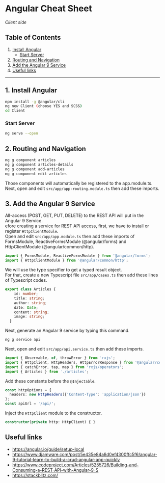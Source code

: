 # Angular Cheat Sheet
*Client side*
## Table of Contents
1. [Install Angular](#InstallAngular)
    - [Start Server](#StartServer)
2. [Routing and Navigation](#Routing_and_Navigation)
3. [Add the Angular 9 Service](#Service)
4. [Useful links](#Usefullinks)
***
## 1. Install Angular <a name="InstallAngular"></a>
``` bash
npm install -g @angular/cli
ng new Client (choose YES and SCSS)
cd Client
```
### Start Server <a name="StartServer"></a>
``` bash
ng serve --open
````
## 2. Routing and Navigation <a name="Routing_and_Navigation"></a>
``` bash
ng g component articles
ng g component articles-details
ng g component add-articles
ng g component edit-articles
```
Those components will automatically be registered to the app.module.ts.  
Next, open and edit `src/app/app-routing.module.ts` then add these imports.


## 3. Add the Angular 9 Service <a name="Service"></a>
All-access (POST, GET, PUT, DELETE) to the REST API will put in the Angular 9 Service.  
efore creating a service for REST API access, first, we have to install or register `HttpClientModule`.  
Open and edit `src/app/app.module.ts` then add these imports of FormsModule,
ReactiveFormsModule (@angular/forms) and HttpClientModule (@angular/common/http).
``` ts
import { FormsModule, ReactiveFormsModule } from '@angular/forms';
import { HttpClientModule } from '@angular/common/http';
```
We will use the type specifier to get a typed result object.  
For that, create a new Typescript file `src/app/cases.ts` then add these lines of Typescript codes.
``` ts
export class Articles {
    id: number;
    title: string;
    author: string;
    date: Date;
    content: string;
    image: string;
  }
```
Next, generate an Angular 9 service by typing this command.  
``` bash
ng g service api
```
Next, open and edit `src/app/api.service.ts` then add these imports.
``` ts
import { Observable, of, throwError } from 'rxjs';
import { HttpClient, HttpHeaders, HttpErrorResponse } from '@angular/common/http';
import { catchError, tap, map } from 'rxjs/operators';
import { Articles } from './articles';
```
Add these constants before the `@Injectable`.
``` ts
const httpOptions = {
  headers: new HttpHeaders({'Content-Type': 'application/json'})
};
const apiUrl = '/api/';
```
Inject the `HttpClient` module to the constructor.
``` ts
constructor(private http: HttpClient) { }
```

## Useful links <a name="Usefullinks"></a>
- https://angular.io/guide/setup-local
- https://www.djamware.com/post/5e435e84a8d0ef4300ffc5f6/angular-9-tutorial-learn-to-build-a-crud-angular-app-quickly
- https://www.codeproject.com/Articles/5255726/Building-and-Consuming-a-REST-API-with-Angular-9-S
- https://stackblitz.com/
